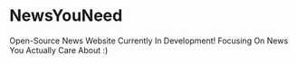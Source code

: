 # NewsYouNeed
Open-Source News Website Currently In Development! Focusing On News You Actually Care About :) 
